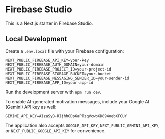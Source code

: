 # Firebase Studio

This is a Next.js starter in Firebase Studio.

## Local Development

Create a `.env.local` file with your Firebase configuration:

```
NEXT_PUBLIC_FIREBASE_API_KEY=your-key
NEXT_PUBLIC_FIREBASE_AUTH_DOMAIN=your-domain
NEXT_PUBLIC_FIREBASE_PROJECT_ID=your-project-id
NEXT_PUBLIC_FIREBASE_STORAGE_BUCKET=your-bucket
NEXT_PUBLIC_FIREBASE_MESSAGING_SENDER_ID=your-sender-id
NEXT_PUBLIC_FIREBASE_APP_ID=your-app-id
```

Run the development server with `npm run dev`.

To enable AI-generated motivation messages, include your Google AI (Gemini)
API key as well:

```
GEMINI_API_KEY=AIzaSyB-RIjhhODp6aPTzqVcwbXD894oebXFCUY
```

The application also accepts `GOOGLE_API_KEY`, `NEXT_PUBLIC_GEMINI_API_KEY`, or
`NEXT_PUBLIC_GOOGLE_API_KEY` for convenience.
